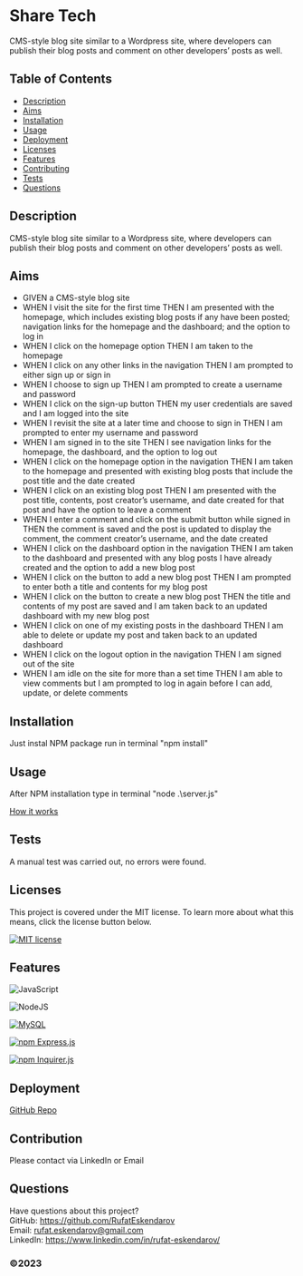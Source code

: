 # Share Tech

CMS-style blog site similar to a Wordpress site, where developers can publish their blog posts and comment on other developers’ posts as well.

## Table of Contents

- [Description](#description)
- [Aims](#aims)
- [Installation](#installation)
- [Usage](#usage)
- [Deployment](#deployment)
- [Licenses](#licenses)
- [Features](#features)
- [Contributing](#contribution)
- [Tests](#tests)
- [Questions](#questions)

## Description

CMS-style blog site similar to a Wordpress site, where developers can publish their blog posts and comment on other developers’ posts as well.

## Aims

- GIVEN a CMS-style blog site
- WHEN I visit the site for the first time
  THEN I am presented with the homepage, which includes existing blog posts if any have been posted; navigation links for the homepage and the dashboard; and the option to log in
- WHEN I click on the homepage option
  THEN I am taken to the homepage
- WHEN I click on any other links in the navigation
  THEN I am prompted to either sign up or sign in
- WHEN I choose to sign up
  THEN I am prompted to create a username and password
- WHEN I click on the sign-up button
  THEN my user credentials are saved and I am logged into the site
- WHEN I revisit the site at a later time and choose to sign in
  THEN I am prompted to enter my username and password
- WHEN I am signed in to the site
  THEN I see navigation links for the homepage, the dashboard, and the option to log out
- WHEN I click on the homepage option in the navigation
  THEN I am taken to the homepage and presented with existing blog posts that include the post title and the date created
- WHEN I click on an existing blog post
  THEN I am presented with the post title, contents, post creator’s username, and date created for that post and have the option to leave a comment
- WHEN I enter a comment and click on the submit button while signed in
  THEN the comment is saved and the post is updated to display the comment, the comment creator’s username, and the date created
- WHEN I click on the dashboard option in the navigation
  THEN I am taken to the dashboard and presented with any blog posts I have already created and the option to add a new blog post
- WHEN I click on the button to add a new blog post
  THEN I am prompted to enter both a title and contents for my blog post
- WHEN I click on the button to create a new blog post
  THEN the title and contents of my post are saved and I am taken back to an updated dashboard with my new blog post
- WHEN I click on one of my existing posts in the dashboard
  THEN I am able to delete or update my post and taken back to an updated dashboard
- WHEN I click on the logout option in the navigation
  THEN I am signed out of the site
- WHEN I am idle on the site for more than a set time
  THEN I am able to view comments but I am prompted to log in again before I can add, update, or delete comments

## Installation

Just instal NPM package run in terminal "npm install"

## Usage

After NPM installation type in terminal "node .\server.js"

[How it works](https://github.com/RufatEskendarov/Tech-Blog)

## Tests

A manual test was carried out, no errors were found.

## Licenses

This project is covered under the MIT license. To learn more about what this means, click the license button below.

[![MIT license](https://img.shields.io/badge/License-MIT-blue.svg)](https://lbesson.mit-license.org/)

## Features

![JavaScript](https://img.shields.io/badge/javascript-%23323330.svg?style=for-the-badge&logo=javascript&logoColor=%23F7DF1E)

![NodeJS](https://img.shields.io/badge/node.js-6DA55F?style=for-the-badge&logo=node.js&logoColor=white)

[![MySQL](https://www.vectorlogo.zone/logos/mysql/mysql-horizontal.svg)](https://dev.mysql.com/doc/)

[![npm Express.js](https://img.shields.io/badge/npm-Express.js-lightgrey.svg)](https://expressjs.com/)

[![npm Inquirer.js](https://img.shields.io/badge/npm-Inquirer.js-orange.svg)](https://www.npmjs.com/package/inquirer)

## Deployment

[GitHub Repo](https://github.com/RufatEskendarov/Employee_Traker)

## Contribution

Please contact via LinkedIn or Email

## Questions

Have questions about this project?  
GitHub: https://github.com/RufatEskendarov  
Email: rufat.eskendarov@gmail.com  
LinkedIn: https://www.linkedin.com/in/rufat-eskendarov/

### ©️2023
